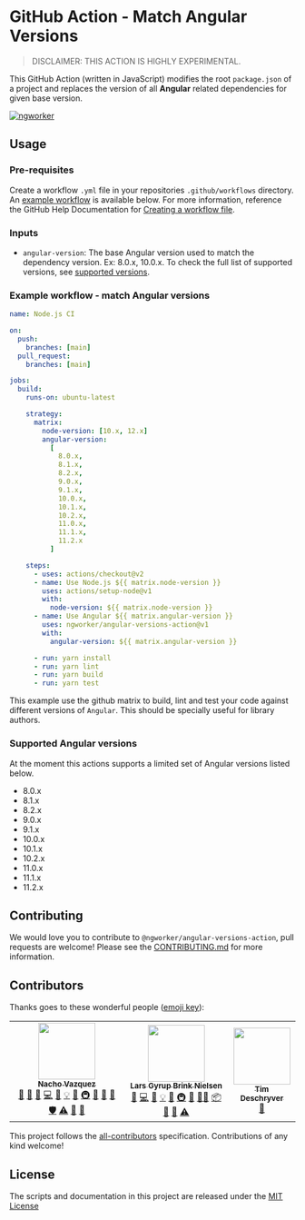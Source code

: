 # GitHub Action - Match Angular Versions

> DISCLAIMER: THIS ACTION IS HIGHLY EXPERIMENTAL.

This GitHub Action (written in JavaScript) modifies the root `package.json` of a project and replaces the version of all **Angular** related dependencies for given base version.

[![ngworker](https://img.shields.io/badge/ngworker-%40-red)](https://github.com/ngworker/)

## Usage

### Pre-requisites

Create a workflow `.yml` file in your repositories `.github/workflows` directory. An [example workflow](#example-workflow---match-Angular-versions) is available below. For more information, reference the GitHub Help Documentation for [Creating a workflow file](https://help.github.com/en/articles/configuring-a-workflow#creating-a-workflow-file).

### Inputs

- `angular-version`: The base Angular version used to match the dependency version. Ex: 8.0.x, 10.0.x. To check the full list of supported versions, see [supported versions](###Supported-Angular-versions).

### Example workflow - match Angular versions

```yaml
name: Node.js CI

on:
  push:
    branches: [main]
  pull_request:
    branches: [main]

jobs:
  build:
    runs-on: ubuntu-latest

    strategy:
      matrix:
        node-version: [10.x, 12.x]
        angular-version:
          [
            8.0.x,
            8.1.x,
            8.2.x,
            9.0.x,
            9.1.x,
            10.0.x,
            10.1.x,
            10.2.x,
            11.0.x,
            11.1.x,
            11.2.x
          ]

    steps:
      - uses: actions/checkout@v2
      - name: Use Node.js ${{ matrix.node-version }}
        uses: actions/setup-node@v1
        with:
          node-version: ${{ matrix.node-version }}
      - name: Use Angular ${{ matrix.angular-version }}
        uses: ngworker/angular-versions-action@v1
        with:
          angular-version: ${{ matrix.angular-version }}

      - run: yarn install
      - run: yarn lint
      - run: yarn build
      - run: yarn test
```

This example use the github matrix to build, lint and test your code against different versions of `Angular`. This should be specially useful for library authors.

### Supported Angular versions

At the moment this actions supports a limited set of Angular versions listed below.

- 8.0.x
- 8.1.x
- 8.2.x
- 9.0.x
- 9.1.x
- 10.0.x
- 10.1.x
- 10.2.x
- 11.0.x
- 11.1.x
- 11.2.x

## Contributing

We would love you to contribute to `@ngworker/angular-versions-action`, pull requests are welcome! Please see the [CONTRIBUTING.md](CONTRIBUTING.md) for more information.

## Contributors

Thanks goes to these wonderful people ([emoji key](https://allcontributors.org/docs/en/emoji-key)):

<!-- ALL-CONTRIBUTORS-LIST:START - Do not remove or modify this section -->
<!-- prettier-ignore-start -->
<!-- markdownlint-disable -->
<table>
  <tr>
    <td align="center"><a href="https://github.com/NachoVazquez"><img src="https://avatars3.githubusercontent.com/u/9338604?v=4?s=100" width="100px;" alt=""/><br /><sub><b>Nacho Vazquez</b></sub></a><br /><a href="#question-NachoVazquez" title="Answering Questions">💬</a> <a href="https://github.com/ngworker/angular-versions-action/issues?q=author%3ANachoVazquez" title="Bug reports">🐛</a> <a href="#business-NachoVazquez" title="Business development">💼</a> <a href="https://github.com/ngworker/angular-versions-action/commits?author=NachoVazquez" title="Code">💻</a> <a href="https://github.com/ngworker/angular-versions-action/commits?author=NachoVazquez" title="Documentation">📖</a> <a href="#example-NachoVazquez" title="Examples">💡</a> <a href="#ideas-NachoVazquez" title="Ideas, Planning, & Feedback">🤔</a> <a href="#infra-NachoVazquez" title="Infrastructure (Hosting, Build-Tools, etc)">🚇</a> <a href="#maintenance-NachoVazquez" title="Maintenance">🚧</a> <a href="#projectManagement-NachoVazquez" title="Project Management">📆</a> <a href="https://github.com/ngworker/angular-versions-action/pulls?q=is%3Apr+reviewed-by%3ANachoVazquez" title="Reviewed Pull Requests">👀</a> <a href="#security-NachoVazquez" title="Security">🛡️</a> <a href="https://github.com/ngworker/angular-versions-action/commits?author=NachoVazquez" title="Tests">⚠️</a> <a href="#tool-NachoVazquez" title="Tools">🔧</a> <a href="#userTesting-NachoVazquez" title="User Testing">📓</a></td>
    <td align="center"><a href="https://dev.to/layzee"><img src="https://avatars.githubusercontent.com/u/6364586?v=4?s=100" width="100px;" alt=""/><br /><sub><b>Lars Gyrup Brink Nielsen</b></sub></a><br /><a href="https://github.com/ngworker/angular-versions-action/issues?q=author%3ALayZeeDK" title="Bug reports">🐛</a> <a href="https://github.com/ngworker/angular-versions-action/commits?author=LayZeeDK" title="Code">💻</a> <a href="https://github.com/ngworker/angular-versions-action/commits?author=LayZeeDK" title="Documentation">📖</a> <a href="#example-LayZeeDK" title="Examples">💡</a> <a href="#ideas-LayZeeDK" title="Ideas, Planning, & Feedback">🤔</a> <a href="#infra-LayZeeDK" title="Infrastructure (Hosting, Build-Tools, etc)">🚇</a> <a href="#maintenance-LayZeeDK" title="Maintenance">🚧</a> <a href="#mentoring-LayZeeDK" title="Mentoring">🧑‍🏫</a> <a href="#platform-LayZeeDK" title="Packaging/porting to new platform">📦</a> <a href="#plugin-LayZeeDK" title="Plugin/utility libraries">🔌</a> <a href="https://github.com/ngworker/angular-versions-action/pulls?q=is%3Apr+reviewed-by%3ALayZeeDK" title="Reviewed Pull Requests">👀</a> <a href="https://github.com/ngworker/angular-versions-action/commits?author=LayZeeDK" title="Tests">⚠️</a></td>
    <td align="center"><a href="http://timdeschryver.dev"><img src="https://avatars.githubusercontent.com/u/28659384?v=4?s=100" width="100px;" alt=""/><br /><sub><b>Tim Deschryver</b></sub></a><br /><a href="https://github.com/ngworker/angular-versions-action/commits?author=timdeschryver" title="Documentation">📖</a></td>
  </tr>
</table>

<!-- markdownlint-restore -->
<!-- prettier-ignore-end -->

<!-- ALL-CONTRIBUTORS-LIST:END -->

This project follows the [all-contributors](https://github.com/all-contributors/all-contributors) specification. Contributions of any kind welcome!

## License

The scripts and documentation in this project are released under the [MIT License](LICENSE)
